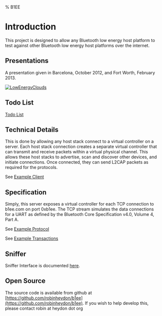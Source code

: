 % B1EE

# Introduction

This project is designed to allow any Bluetooth low energy host platform to test against other Bluetooth low energy host platforms over the internet.

## Presentations

A presentation given in Barcelona, October 2012, and Fort Worth, February 2013.

<a href="/lowenergyclouds.pdf">![LowEnergyClouds](/lowenergyclouds.png)</a>

## Todo List

[Todo List](/todolist.html)

## Technical Details

This is done by allowing any host stack connect to a virtual controller on a server. Each host stack connection creates a separate virtual controller that can transmit and receive packets within a virtual physical channel. This allows these host stacks to advertise, scan and discover other devices, and initiate connections. Once connected, they can send L2CAP packets as required for the protocols.

See [Example Client](example_client.html)


## Specification

Simply, this server exposes a virtual controller for each TCP connection to b1ee.com on port 0xb1ee. The TCP stream simulates the data connections for a UART as defined by the Bluetooth Core Specification v4.0, Volume 4, Part A.

See [Example Protocol](example_protocol.html)

See [Example Transactions](example_transactions.html)

## Sniffer

Sniffer Interface is documented [here](sniffer.html).

## Open Source

The source code is available from github at [https://github.com/robinheydon/b1ee](https://github.com/robinheydon/b1ee). If you wish to help develop this, please contact robin at heydon dot org

